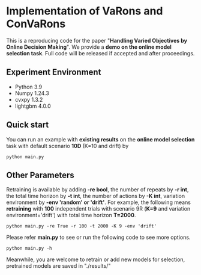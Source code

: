 # Implementation of VaRons and ConVaRons
This is a reproducing code for the paper "**Handling Varied Objectives by Online Decision Making**". We provide a **demo on the online model selection task**. Full code will be released if accepted and after proceedings.

## Experiment Environment
* Python 3.9
* Numpy 1.24.3
* cvxpy 1.3.2
* lightgbm 4.0.0
## Quick start
You can run an example with **existing results** on the **online model selection** task with default scenario **10D** (K=10 and drift) by

    python main.py

## Other Parameters

Retraining is available by adding **-re bool**, the number of repeats by **-r int**, the total time horizon by **-t int**, the number of actions by **-K int**, variation environment by **-env  'random' or 'drift'**. For example, the following means **retraining** with **100** independent trials with scenario 9R (**K=9** and variation environment='drift') with total time horizon **T=2000**.

    python main.py -re True -r 100 -t 2000 -K 9 -env 'drift'

Please refer **main.py** to see or run the following code to see more options.

    python main.py -h

Meanwhile, you are welcome to retrain or add new models for selection, pretrained models are saved in "./results/"
